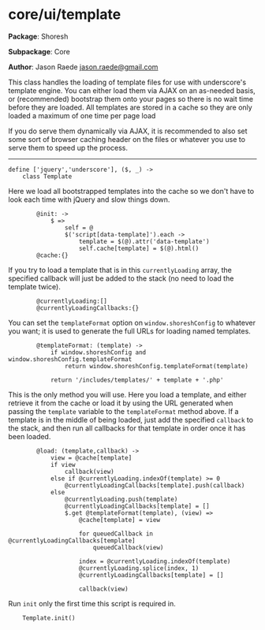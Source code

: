 core/ui/template
===

**Package**: Shoresh

**Subpackage**: Core

**Author**: Jason Raede <jason.raede@gmail.com>

This class handles the loading of template files for use with underscore's template engine. You can either load them via AJAX on an as-needed basis, or (recommended) bootstrap them onto your pages so there is no wait time before they are loaded. All templates are stored in a cache so they are only loaded a maximum of one time per page load

If you do serve them dynamically via AJAX, it is recommended to also set some sort of browser caching header on the files or whatever you use to serve them to speed up the process.

---


	define ['jquery','underscore'], ($, _) ->
		class Template 

Here we load all bootstrapped templates into the cache so we don't have to look each time with jQuery and slow things down.

			@init: ->
				$ =>
					self = @
					$('script[data-template]').each ->
						template = $(@).attr('data-template')
						self.cache[template] = $(@).html()
			@cache:{}

If you try to load a template that is in this `currentlyLoading` array, the specified callback will just be added to the stack (no need to load the template twice).

			@currentlyLoading:[]
			@currentlyLoadingCallbacks:{}

You can set the `templateFormat` option on `window.shoreshConfig` to whatever you want; it is used to generate the full URLs for loading named templates.

			@templateFormat: (template) ->
				if window.shoreshConfig and window.shoreshConfig.templateFormat
					return window.shoreshConfig.templateFormat(template)

				return '/includes/templates/' + template + '.php'

This is the only method you will use. Here you load a template, and either retrieve it from the cache or load it by using the URL generated when passing the `template` variable to the `templateFormat` method above. If a template is in the middle of being loaded, just add the specified `callback` to the stack, and then run all callbacks for that template in order once it has been loaded.

			@load: (template,callback) ->
				view = @cache[template]
				if view
					callback(view)
				else if @currentlyLoading.indexOf(template) >= 0
					@currentlyLoadingCallbacks[template].push(callback)
				else
					@currentlyLoading.push(template)
					@currentlyLoadingCallbacks[template] = []
					$.get @templateFormat(template), (view) =>
						@cache[template] = view

						for queuedCallback in @currentlyLoadingCallbacks[template]
							queuedCallback(view)

						index = @currentlyLoading.indexOf(template)
						@currentlyLoading.splice(index, 1)
						@currentlyLoadingCallbacks[template] = []

						callback(view)

Run `init` only the first time this script is required in.

		Template.init()

		